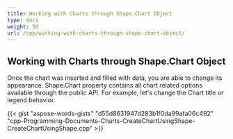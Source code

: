 ```yaml
---
title: Working with Charts through Shape.Chart Object
type: docs
weight: 50
url: /cpp/working-with-charts-through-shape-chart-object/
---
```


## Working with Charts through Shape.Chart Object

Once the chart was inserted and filled with data, you are able to change its appearance. Shape.Chart property contains all chart related options available through the public API. For example, let's change the Chart title or legend behavior.

{{< gist "aspose-words-gists" "d55d8631947d283b1f0da99afa06c492" "cpp-Programming-Documents-Charts-CreateChartUsingShape-CreateChartUsingShape.cpp" >}}
